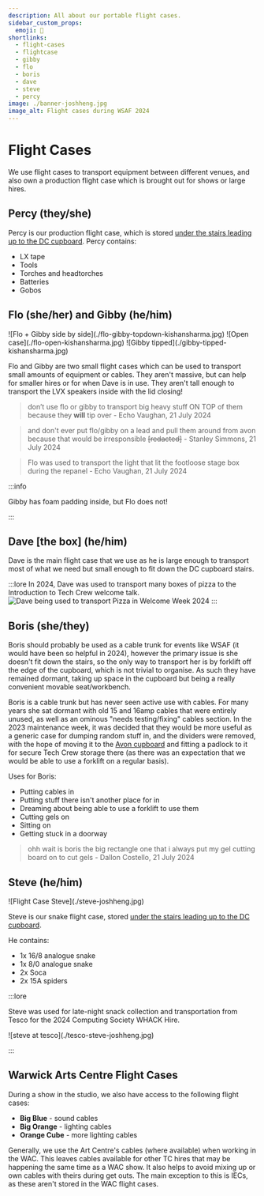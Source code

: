 ```yaml
---
description: All about our portable flight cases.
sidebar_custom_props:
  emoji: 🚋
shortlinks:
  - flight-cases
  - flightcase
  - gibby
  - flo
  - boris
  - dave
  - steve
  - percy
image: ./banner-joshheng.jpg
image_alt: Flight cases during WSAF 2024
---
```

# Flight Cases

We use flight cases to transport equipment between different venues, and also own a production flight case which is
brought out for shows or large hires.

## Percy (they/she)

Percy is our production flight case, which is stored
[under the stairs leading up to the DC cupboard](/wiki/tech-crew/storage/other-storage#the-under-stairs-cupboard). Percy contains:

* LX tape
* Tools
* Torches and headtorches
* Batteries
* Gobos

## Flo (she/her) and Gibby (he/him)

<div class="img-gallery">
  ![Flo + Gibby side by side](./flo-gibby-topdown-kishansharma.jpg)
  ![Open case](./flo-open-kishansharma.jpg)
  ![Gibby tipped](./gibby-tipped-kishansharma.jpg)
</div>

Flo and Gibby are two small flight cases which can be used to transport small amounts of equipment or cables. They
aren't massive, but can help for smaller hires or for when Dave is in use. They aren't tall enough to transport the
LVX speakers inside with the lid closing! 

> don’t use flo or gibby to transport big heavy stuff ON TOP of them because they **will** tip over - Echo Vaughan, 21
> July 2024

> and don't ever put flo/gibby on a lead and pull them around from avon because that would be irresponsible
> ~~[redacted]~~ - Stanley Simmons, 21 July 2024

> Flo was used to transport the light that lit the footloose stage box during the repanel - Echo Vaughan, 21 July 2024

:::info

Gibby has foam padding inside, but Flo does not!

:::

## Dave [the box] (he/him)
Dave is the main flight case that we use as he is large enough to transport most of what we need but small enough to
fit down the DC cupboard stairs.

:::lore
In 2024, Dave was used to transport many boxes of pizza to the Introduction to Tech Crew welcome talk.
![Dave being used to transport Pizza in Welcome Week 2024](./dave-pizza-joshheng.jpg)
:::

## Boris (she/they)

Boris should probably be used as a cable trunk for events like WSAF (it would have been so helpful in 2024), however the
primary issue is she doesn't fit down the stairs, so the only way to transport her is by forklift off the edge of the
cupboard, which is not trivial to organise. As such they have remained dormant, taking up space in the cupboard but
being a really convenient movable seat/workbench.

Boris is a cable trunk but has never seen active use with cables. For many years she sat dormant with old 15 and 16amp
cables that were entirely unused, as well as an ominous "needs testing/fixing" cables section. In the 2023 maintenance
week, it was decided that they would be more useful as a generic case for dumping random stuff in, and the dividers were
removed, with the hope of moving it to the [Avon cupboard](/wiki/tech-crew/storage/other-storage#the-avon-cupboard) and
fitting a padlock to it for secure Tech Crew storage there (as there was an expectation that we would be able to use a
forklift on a regular basis).

Uses for Boris:

* Putting cables in
* Putting stuff there isn't another place for in
* Dreaming about being able to use a forklift to use them
* Cutting gels on
* Sitting on
* Getting stuck in a doorway

> ohh wait is boris the big rectangle one that i always put my gel cutting board on to cut gels - Dallon Costello,
> 21 July 2024

## Steve (he/him)

<div class="img-gallery">
![Flight Case Steve](./steve-joshheng.jpg)
</div>

Steve is our snake flight case, stored
[under the stairs leading up to the DC cupboard](/wiki/tech-crew/storage/other-storage#the-under-stairs-cupboard). 

He contains:
* 1x 16/8 analogue snake
* 1x 8/0 analogue snake
* 2x Soca
* 2x 15A spiders

:::lore

Steve was used for late-night snack collection and transportation from Tesco for the 2024 Computing Society WHACK Hire.
<div class="img-gallery">
![steve at tesco](./tesco-steve-joshheng.jpg)
</div>

:::

## Warwick Arts Centre Flight Cases

During a show in the studio, we also have access to the following flight cases:

* **Big Blue** - sound cables
* **Big Orange** - lighting cables
* **Orange Cube** - more lighting cables

Generally, we use the Art Centre's cables (where available) when working in the WAC.
This leaves cables available for other TC hires that may be happening the same time as a WAC show.
It also helps to avoid mixing up or own cables with theirs during get outs.
The main exception to this is IECs, as these aren't stored in the WAC flight cases.
